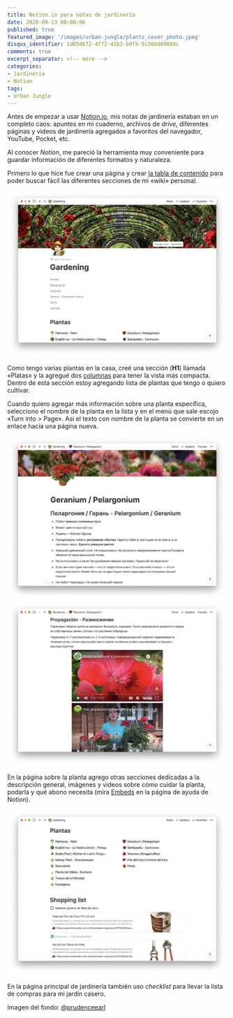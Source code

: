 ```yaml
---
title: Notion.io para notas de jardinería
date: 2020-09-13 00:00:00
published: true
featured_image: '/images/urban-jungle/plants_cover_photo.jpeg'
disqus_identifier: 1d65d672-4f72-41b3-b0fb-5c566d09884c
comments: true
excerpt_separator: <!-- more -->
categories:
- Jardinería
- Notion
tags:
- Urban Jungle
---
```


Antes de empezar a usar [Notion.io](https://www.notion.so/), mis notas de jardinería estaban 
en un completo caos: apuntes en mi cuaderno, archivos de *drive*, diferentes páginas y 
videos de jardinería agregados a favoritos del navegador, YouTube, Pocket, etc.

<!-- more -->

Al conocer *Notion*, me pareció la herramienta muy conveniente para guardar 
información de diferentes formatos y naturaleza.

Primero lo que hice fue crear una página y crear 
[la tabla de contenido](https://www.notion.so/Table-of-contents-50de58f824bf4100a4a9fa5b6f783c2b)
para poder buscar fácil las diferentes secciones de mi «wiki» personal.

![](/images/urban-jungle/notion_01.jpg)

Como tengo varias plantas en la casa, creé una sección (**H1**) llamada «Platas»
y la agregué dos [columnas](https://www.notion.so/Columns-headings-dividers-cfb4afc3f77a4c03b26267ae4754a9f0) 
para tener la vista más compacta. Dentro de esta sección estoy agregando 
lista de plantas que tengo o quiero cultivar. 

Cuando quiero agregar más información sobre una planta específica, 
selecciono el nombre de la planta en la lista
y en el menú que sale escojo «Turn into > Page».
Así el texto con nombre de la planta se convierte en un enlace hacía una página
nueva. 

<div class="gallery" data-columns="1">
	<img src="/images/urban-jungle/notion_03.jpg">
	<img src="/images/urban-jungle/notion_04.jpg">
</div>

En la página sobre la planta agrego otras secciones dedicadas a la descripción 
general, imágenes y videos sobre cómo cuidar la planta, podarla y qué abono necesita
(mira [Embeds](https://www.notion.so/Embeds-6b7133323590447b9d8e963c136ebce5)
en la página de ayuda de Notion).

![](/images/urban-jungle/notion_02.jpg)

En la página principal de jardinería también uso *checklist* para 
llevar la lista de compras para mi jardín casero.

Imagen del fondo: [@prudenceearl](https://unsplash.com/photos/NwBx723XaHw)